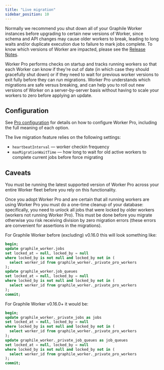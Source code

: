 ```yaml
---
title: "Live migration"
sidebar_position: 10
---
```


Normally we recommend you shut down all of your Graphile Worker instances before
upgrading to certain new versions of Worker, since schema and API changes may
cause older workers to break, leading to long waits and/or duplicate execution
due to failure to mark jobs complete. To know which versions of Worker are
impacted, please see the [Release Notes](/releases).

Worker Pro performs checks on startup and tracks running workers so that each
Worker can know if they&apos;re out of date (in which case they should
gracefully shut down) or if they need to wait for previous worker versions to
exit fully before they can run migrations. Worker Pro understands which
migrations are safe versus breaking, and can help you to roll out new versions
of Worker on a server-by-server basis without having to scale your workers to
zero before applying an update.

## Configuration

See [Pro configuration](./config.md) for details on how to configure Worker Pro,
including the full meaning of each option.

The live migration feature relies on the following settings:

- `heartbeatInterval` &mdash; worker checkin frequency
- `maxMigrationWaitTime` &mdash; how long to wait for old active workers to
  complete current jobs before force migrating

## Caveats

You must be running the latest supported version of Worker Pro across your
entire Worker fleet before you rely on this functionality.

Once you adopt Worker Pro and are certain that all running workers are using
Worker Pro you must do a one-time cleanup of your database: specifically, you
need to unlock all jobs that were locked by older workers (workers not running
Worker Pro). This must be done before you migrate otherwise you risk receiving
division by zero migration errors (these errors are convenient for assertions in
the migrations).

For Graphile Worker before (excluding) v0.16.0 this will look something like:

```sql
begin;
update graphile_worker.jobs
set locked_at = null, locked_by = null
where locked_by is not null and locked_by not in (
  select worker_id from graphile_worker._private_pro_workers
);
update graphile_worker.job_queues
set locked_at = null, locked_by = null
where locked_by is not null and locked_by not in (
  select worker_id from graphile_worker._private_pro_workers
);
commit;
```

For Graphile Worker v0.16.0+ it would be:

```sql
begin;
update graphile_worker._private_jobs as jobs
set locked_at = null, locked_by = null
where locked_by is not null and locked_by not in (
  select worker_id from graphile_worker._private_pro_workers
);
update graphile_worker._private_job_queues as job_queues
set locked_at = null, locked_by = null
where locked_by is not null and locked_by not in (
  select worker_id from graphile_worker._private_pro_workers
);
commit;
```
